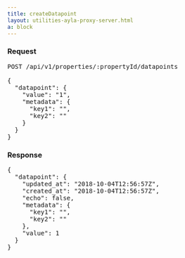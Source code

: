 ```yaml
---
title: createDatapoint
layout: utilities-ayla-proxy-server.html
a: block
---
```


### Request

<pre>
POST /api/v1/properties/:propertyId/datapoints

{
  "datapoint": {
    "value": "1",
    "metadata": {
      "key1": "",
      "key2": ""
    }
  }
}
</pre>

### Response

<pre>
{
  "datapoint": {
    "updated_at": "2018-10-04T12:56:57Z",
    "created_at": "2018-10-04T12:56:57Z",
    "echo": false,
    "metadata": {
      "key1": "",
      "key2": ""
    },
    "value": 1
  }
}
</pre>

